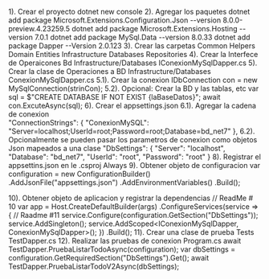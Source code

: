 1). Crear el proyecto 
    dotnet new console
2). Agregar los paquetes
    dotnet add package Microsoft.Extensions.Configuration.Json --version 8.0.0-preview.4.23259.5
    dotnet add package Microsoft.Extensions.Hosting --version 7.0.1
    dotnet add package MySql.Data --version 8.0.33
    dotnet add package Dapper --Version 2.0.123
3). Crear las carpetas
    Common
        Helpers
    Domain
        Entities
    Infrastructure
        Databases
        Repositories
4). Crear la Interfece de Operaicones Bd
        Infrastructure/Databases
            IConexionMySqlDapper.cs
5). Crear la clase de Operaciones a BD
        Infrastructure/Databases
            ConexionMySqlDapper.cs
5.1). Crear la conexion 
        IDbConnection con = new MySqlConnection(strinCon);
5.2). Opcional: Crear la BD y las tablas, etc
        var sql = $"CREATE DATABASE IF NOT EXIST {laBaseDatos}";
        await con.ExcuteAsync(sql);
6). Crear el appsettings.json
6.1). Agregar la cadena de conexion  
     "ConnectionStrings": {
        "ConexionMySQL": "Server=localhost;UserId=root;Password=root;Database=bd_net7"
    },
6.2). Opcionalmente se pueden pasar los parametros de conexion como objetos Json mapeados a una clase
    "DbSettings": {
        "Server": "localhost",
        "Database": "bd_net7",
        "UserId": "root",
        "Password": "root"
    }
8). Registrar el appsettins.json en le .csproj
     <ItemGroup>
        <Content Include="appsettings.json">
            <CopyToOutputDirectory>Always</CopyToOutputDirectory>
        </Content>
    </ItemGroup>
9). Obtener objeto de configuracion 
        var configuration = new ConfigurationBuilder()
        .AddJsonFile("appsettings.json")
        .AddEnvironmentVariables()
        .Build();

10). Obtener objeto de aplicacion y registrar la dependencias
    // ReadMe # 10
    var app = Host.CreateDefaultBuilder(args)
    .ConfigureServices(service =>
    {
        // Raadme #11
        service.Configure<DbSettings>(configuration.GetSection("DbSettings"));
        service.AddSingleton<ConexionMySqlDapper>();
        service.AddScoped<IConexionMySqlDapper, ConexionMySqlDapper>();
    })
    .Build();
11). Crear una clase de prueba
    Tests
        TestDapper.cs
12). Realizar las pruebas de conexion
    Program.cs
    await TestDapper.PruebaListarTodoAsync(configuration);
    var dbSettings = configuration.GetRequiredSection("DbSettings").Get<DbSettings>();
    await TestDapper.PruebaListarTodoV2Async(dbSettings);


